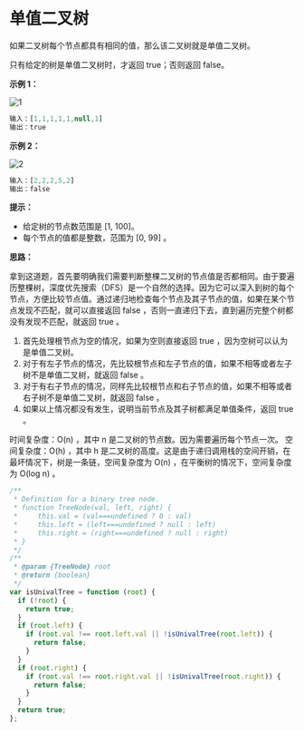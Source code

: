 # 单值二叉树

如果二叉树每个节点都具有相同的值，那么该二叉树就是单值二叉树。

只有给定的树是单值二叉树时，才返回 true；否则返回 false。

**示例 1：**

![1](https://assets.leetcode-cn.com/aliyun-lc-upload/uploads/2018/12/29/screen-shot-2018-12-25-at-50104-pm.png)

```js
输入：[1,1,1,1,1,null,1]
输出：true
```

**示例 2：**

![2](https://assets.leetcode-cn.com/aliyun-lc-upload/uploads/2018/12/29/screen-shot-2018-12-25-at-50050-pm.png)

```js
输入：[2,2,2,5,2]
输出：false
```

**提示：**

- 给定树的节点数范围是 [1, 100]。
- 每个节点的值都是整数，范围为 [0, 99] 。

**思路：**

拿到这道题，首先要明确我们需要判断整棵二叉树的节点值是否都相同。由于要遍历整棵树，深度优先搜索（DFS）是一个自然的选择。因为它可以深入到树的每个节点，方便比较节点值。通过递归地检查每个节点及其子节点的值，如果在某个节点发现不匹配，就可以直接返回 false ，否则一直递归下去，直到遍历完整个树都没有发现不匹配，就返回 true 。

1. 首先处理根节点为空的情况，如果为空则直接返回 true ，因为空树可以认为是单值二叉树。
2. 对于有左子节点的情况，先比较根节点和左子节点的值，如果不相等或者左子树不是单值二叉树，就返回 false 。
3. 对于有右子节点的情况，同样先比较根节点和右子节点的值，如果不相等或者右子树不是单值二叉树，就返回 false 。
4. 如果以上情况都没有发生，说明当前节点及其子树都满足单值条件，返回 true 。

时间复杂度：O(n) ，其中 n 是二叉树的节点数。因为需要遍历每个节点一次。
空间复杂度：O(h) ，其中 h 是二叉树的高度。这是由于递归调用栈的空间开销，在最坏情况下，树是一条链，空间复杂度为 O(n) ，在平衡树的情况下，空间复杂度为 O(log n) 。

```js
/**
 * Definition for a binary tree node.
 * function TreeNode(val, left, right) {
 *     this.val = (val===undefined ? 0 : val)
 *     this.left = (left===undefined ? null : left)
 *     this.right = (right===undefined ? null : right)
 * }
 */
/**
 * @param {TreeNode} root
 * @return {boolean}
 */
var isUnivalTree = function (root) {
  if (!root) {
    return true;
  }
  if (root.left) {
    if (root.val !== root.left.val || !isUnivalTree(root.left)) {
      return false;
    }
  }
  if (root.right) {
    if (root.val !== root.right.val || !isUnivalTree(root.right)) {
      return false;
    }
  }
  return true;
};
```
